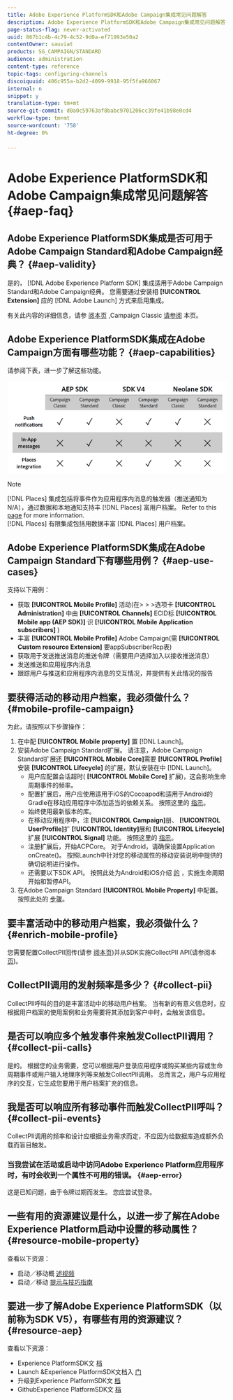 ```yaml
---
title: Adobe Experience PlatformSDK和Adobe Campaign集成常见问题解答
description: Adobe Experience PlatformSDK和Adobe Campaign集成常见问题解答
page-status-flag: never-activated
uuid: 867b1c4b-4c79-4c52-9d0a-ef71993e50a2
contentOwner: sauviat
products: SG_CAMPAIGN/STANDARD
audience: administration
content-type: reference
topic-tags: configuring-channels
discoiquuid: 406c955a-b2d2-4099-9918-95f5fa966067
internal: n
snippet: y
translation-type: tm+mt
source-git-commit: d0a0c59763af8babc9701206cc39fe41b98e0cd4
workflow-type: tm+mt
source-wordcount: '758'
ht-degree: 0%

---
```



# Adobe Experience PlatformSDK和Adobe Campaign集成常见问题解答 {#aep-faq}

## Adobe Experience PlatformSDK集成是否可用于Adobe Campaign Standard和Adobe Campaign经典？ {#aep-validity}

是的， [!DNL Adobe Experience Platform SDK] 集成适用于Adobe Campaign Standard和Adobe Campaign经典。 您需要通过安装相 **[!UICONTROL Extension]** 应的 [!DNL Adobe Launch] 方式来启用集成。

有关此内容的详细信息，请参 [阅本页](https://aep-sdks.gitbook.io/docs/using-mobile-extensions/adobe-campaignclassic) ,Campaign Classic [请参阅](https://aep-sdks.gitbook.io/docs/using-mobile-extensions/adobe-campaign-standard) 本页。

## Adobe Experience PlatformSDK集成在Adobe Campaign方面有哪些功能？ {#aep-capabilities}

请参阅下表，进一步了解这些功能。

![](assets/faq.png)

>[!Note]
>
>[!DNL Places] 集成包括将事件作为应用程序内消息的触发器（推送通知为N/A），通过数据和本地通知支持丰 [!DNL Places] 富用户档案。 Refer to this [page](../../channels/using/preparing-and-sending-an-in-app-message.md) for more information. <br>[!DNL Places] 有限集成包括用数据丰富 [!DNL Places] 用户档案。

## Adobe Experience PlatformSDK集成在Adobe Campaign Standard下有哪些用例？ {#aep-use-cases}

支持以下用例：

* 获取 **[!UICONTROL Mobile Profile]** 活动(在> > >选项卡 **[!UICONTROL Administration]** 中由 **[!UICONTROL Channels]** ECID标 **[!UICONTROL Mobile app (AEP SDK)]** 识 **[!UICONTROL Mobile Application subscribers]** )
* 丰富 **[!UICONTROL Mobile Profile]** Adobe Campaign(需 **[!UICONTROL Custom resource Extension]** 要appSubscriberRcp表)
* 获取用于发送推送消息的推送令牌（需要用户选择加入以接收推送消息）
* 发送推送和应用程序内消息
* 跟踪用户与推送和应用程序内消息的交互情况，并提供有关此情况的报告

## 要获得活动的移动用户档案，我必须做什么？ {#mobile-profile-campaign}

为此，请按照以下步骤操作：

1. 在中配 **[!UICONTROL Mobile property]** 置 [!DNL Launch]。
1. 安装Adobe Campaign Standard扩展。 请注意，Adobe Campaign Standard扩展还 **[!UICONTROL Mobile Core]**&#x200B;需要 **[!UICONTROL Profile]** 安装 **[!UICONTROL Lifecycle]** 的扩展，默认安装在中 [!DNL Launch]。
   * 用户应配置会话超时( **[!UICONTROL Mobile Core]** 扩展)，这会影响生命周期事件的频率。
   * 配置扩展后，用户应使用适用于iOS的Cocoapod和适用于Android的Gradle在移动应用程序中添加适当的依赖关系。 按照这里的 [指示](https://aep-sdks.gitbook.io/docs/using-mobile-extensions/adobe-campaign-standard)。
   * 始终使用最新版本的库。
   * 在移动应用程序中，注 **[!UICONTROL Campaign]**&#x200B;册、 **[!UICONTROL UserProfile]**&#x200B;扩 **[!UICONTROL Identity]**&#x200B;展和 **[!UICONTROL Lifecycle]** 扩展 **[!UICONTROL Signal]** 功能。 按照这里的 [指示](https://aep-sdks.gitbook.io/docs/using-mobile-extensions/adobe-campaign-standard#register-the-campaign-standard-extension-with-mobile-core)。
   * 注册扩展后，开始ACPCore。 对于Android，请确保设置Application onCreate()。 按照Launch中针对您的移动属性的移动安装说明中提供的确切说明进行操作。
   * 还需要以下SDK API。 按照此处为Android和iOS介绍 [的](https://aep-sdks.gitbook.io/docs/using-mobile-extensions/mobile-core/lifecycle/lifecycle-extension-in-android) ，实施生命周期开始和暂停API。
1. 在Adobe Campaign Standard **[!UICONTROL Mobile Property]** 中配置。 按照此处的 [步骤](../../administration/using/configuring-a-mobile-application.md#channel-specific-config)。

## 要丰富活动中的移动用户档案，我必须做什么？ {#enrich-mobile-profile}

您需要配置CollectPII回传(请参 [阅本页](https://helpx.adobe.com/campaign/kb/config-app-in-launch.html#PIIpostback))并从SDK实施CollectPII API(请参阅本 [页](https://aep-sdks.gitbook.io/docs/using-mobile-extensions/mobile-core/mobile-core-api-reference#collect-pii))。

## CollectPII调用的发射频率是多少？ {#collect-pii}

CollectPII呼叫的目的是丰富活动中的移动用户档案。 当有新的有意义信息时，应根据用户档案的使用案例和业务需要将其添加到客户中时，会触发该信息。

## 是否可以响应多个触发事件来触发CollectPII调用？ {#collect-pii-calls}

是的。 根据您的业务需要，您可以根据用户登录应用程序或购买某些内容或生命周期事件或用户输入地理序列等来触发CollectPII调用。 总而言之，用户与应用程序的交互，它生成您要用于用户档案扩充的信息。

## 我是否可以响应所有移动事件而触发CollectPII呼叫？ {#collect-pii-events}

CollectPII调用的频率和设计应根据业务需求而定，不应因为给数据库造成额外负载而盲目触发。

### 当我尝试在活动或启动中访问Adobe Experience Platform应用程序时，有时会收到一个属性不可用的错误。 {#aep-error}

这是已知问题，由于令牌过期而发生。 您应尝试登录。

## 一些有用的资源建议是什么，以进一步了解在Adobe Experience Platform启动中设置的移动属性？ {#resource-mobile-property}

查看以下资源：

* 启动／移动概 [述视频](https://www.adobe.com/experience-platform/launch.html#acpl-mobile-video)
* 启动／移动 [提示与技巧指南](https://www.adobe.com/content/dam/www/us/en/experience-platform/launch-tag-manager/pdfs/adobe-cloud-platform-launch-tips-and-tricks-sheet.pdf)

## 要进一步了解Adobe Experience PlatformSDK（以前称为SDK V5），有哪些有用的资源建议？{#resource-aep}

查看以下资源：

* Experience PlatformSDK文 [档](https://aep-sdks.gitbook.io/docs/)
* Launch &amp;Experience PlatformSDK文档入 [门](https://aep-sdks.gitbook.io/docs/getting-started/create-a-mobile-property)
* 升级到Experience PlatformSDK文 [档](https://aep-sdks.gitbook.io/docs/resources/upgrading-to-aep)
* GithubExperience PlatformSDK文 [档](https://github.com/Adobe-Marketing-Cloud/acp-sdks/)
